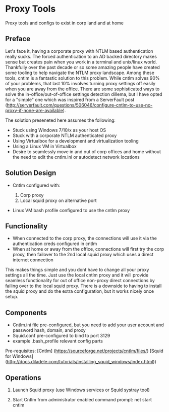 # Proxy Tools
Proxy tools and configs to exist in corp land and at home

Preface
----------
Let's face it, having a corporate proxy with NTLM based authentication really sucks.
The forced authentication to an AD backed directory makes sense but creates pain when you work in a terminal and unix/linux world.
Thankfully over the past decade or so some amazing people have created some tooling to help navigate the NTLM proxy landscape.
Among these tools, cntlm is a fantastic solution to this problem.  While cntlm solves 90% of your problems, that last 10% involves turning proxy settings off easily when you are away from the office.
There are some sophisticated ways to solve the in-office/out-of-office settings detection dillema, but I have opted for a "simple" one which was inspired from a ServerFault post (http://serverfault.com/questions/506046/configure-cntlm-to-use-no-proxy-if-none-are-available).

The solution preseneted here assumes the following:
* Stuck using Windows 7/10/x as your host OS
* Stuck with a corporate NTLM authenticated proxy
* Using Virtualbox for a development and virtualization tooling
* Using a Linux VM in Virtualbox
* Desire to seamlessly move in and out of corp offices and home without the need to edit the cntlm.ini or autodetect network locations

Solution Design
------------------
* Cntlm configured with:
	1. Corp proxy
	2. Local squid proxy on alternative port

* Linux VM bash profile configured to use the cntlm proxy


Functionality
---------------
* When connected to the corp proxy, the connections will use it via the authentication creds configured in cntlm
* When at home or away from the office, connections will first try the corp proxy, then failover to the 2nd local squid proxy which uses a direct internet connection

This makes things simple and you dont have to change all your proxy settings all the time.  Just use the local cntlm proxy and it will provide seamless functionality for out of office non-proxy direct connections
by failing over to the local squid proxy.  There is a downside to having to install the squid proxy and do the extra configuration, but it works nicely once setup.


Components
--------------
* Cntlm.ini file pre-configured, but you need to add your user account and password hash, domain, and proxy
* Squid.conf pre-configured to bind to port 3129
* example .bash_profile relevant config parts

Pre-requisites:
[Cntlm] (https://sourceforge.net/projects/cntlm/files/)
[Squid for Windows] (http://docs.diladele.com/tutorials/installing_squid_windows/index.html)) 


Operations
------------
1. Launch Squid proxy (use Windows services or Squid systray tool)

2. Start Cntlm from administrator enabled command prompt:  net start cntlm









